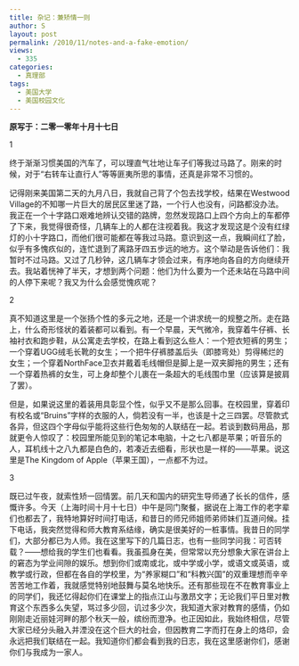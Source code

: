 ```yaml
---
title: 杂记：兼矫情一则
author: S
layout: post
permalink: /2010/11/notes-and-a-fake-emotion/
views:
  - 335
categories:
  - 真理部
tags:
  - 美国大学
  - 美国校园文化
---
```

**原写于：二零一零年十月十七日**

1

终于渐渐习惯美国的汽车了，可以理直气壮地让车子们等我过马路了。刚来的时候，对于“右转车让直行人”等等匪夷所思的事情，还真是非常不习惯的。

记得刚来美国第二天的九月八日，我就自己背了个包去找学校，结果在Westwood Village的不知哪一片巨大的居民区里迷了路，一个行人也没有，问路都没办法。我正在一个十字路口艰难地辨认交错的路牌，忽然发现路口上四个方向上的车都停了下来，我觉得很奇怪，几辆车上的人都在注视着我。我这才发现这是个没有红绿灯的小十字路口，而他们很可能都在等我过马路。意识到这一点，我瞬间红了脸，似乎有多愧疚似的，连忙退到了离路牙四五步远的地方。这个举动是告诉他们：我暂时不过马路。又过了几秒钟，这几辆车才领会过来，有序地向各自的方向继续开去。我站着恍神了半天，才想到两个问题：他们为什么要为一个还未站在马路中间的人停下来呢？我又为什么会感觉愧疚呢？

2

真不知道这里是一个张扬个性的多元之地，还是一个讲求统一的规整之所。走在路上，什么奇形怪状的着装都可以看到。有一个早晨，天气微冷，我穿着牛仔裤、长袖衬衣和跑步鞋，从公寓走去学校，在路上看到这么些人：一个短衣短裤的男生；一个穿着UGG绒毛长靴的女生；一个把牛仔裤膝盖后头（即膝弯处）剪得稀烂的女生；一个穿着NorthFace卫衣并戴着毛线帽但是脚上是一双夹脚拖的男生；还有一个穿着热裤的女生，可上身却整个儿裹在一条超大的毛线围巾里（应该算是披肩了罢）。

但是，如果说这里的着装用具彰显个性，似乎又不是那么回事。在校园里，穿着印有校名或“Bruins”字样的衣服的人，倘若没有一半，也该是十之三四罢。尽管款式各异，但这四个字母似乎能将这些行色匆匆的人联结在一起。若谈到数码用品，那就更令人惊叹了：校园里所能见到的笔记本电脑，十之七八都是苹果；听音乐的人，耳机线十之八九都是白色的，若凑近去细看，形状也是一样的——苹果。说这里是The Kingdom of Apple（苹果王国），一点都不为过。

3

既已过午夜，就索性矫一回情罢。前几天和国内的研究生导师通了长长的信件，感慨许多。今天（上海时间十月十七日）中午是同门聚餐，据说在上海工作的老字辈们也都去了，我特地算好时间打电话，和昔日的师兄师姐师弟师妹们互道问候。挂下电话，我突然觉得和师大教育系结缘，确实是很美好的一桩事情。我昔日的同学们，大部分都已为人师。我在这里写下的几篇日志，也有一些同学问我：可否转载？——想给我的学生们也看看。我虽孤身在美，但常常以充分想象大家在讲台上的窘态为学业间隙的娱乐。想到你们或南或北，或中学或小学，或语文或英语，或教学或行政，但都在各自的学校里，为“养家糊口”和“科教兴国”的双重理想而辛辛苦苦地工作着，我就感觉特别地鼓舞与莫名地快乐。还有那些现在不在教育事业上的同学们，我还忆得起你们在课堂上的指点江山与激昂文字；无论我们平日里对教育这个东西多么失望，骂过多少回，讥过多少次，我知道大家对教育的感情，仍如刚刚走近丽娃河畔的那个秋天一般，缤纷而澄净。也正因如此，我始终相信，尽管大家已经分头融入并湮没在这个巨大的社会，但因教育二字而打在身上的烙印，会永远把我们联结在一起。我知道你们都会看到我的日志，我在这里感谢你们，感谢你们与我成为一家人。